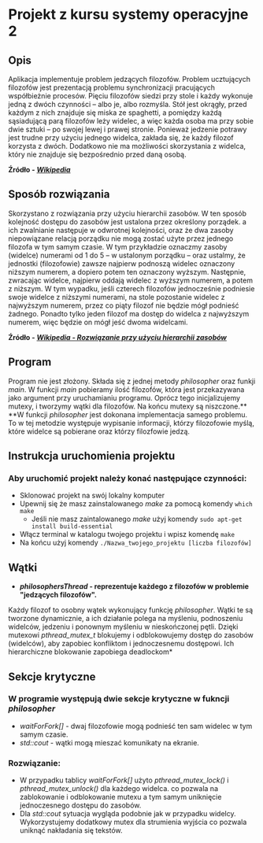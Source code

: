 # Projekt z kursu systemy operacyjne 2
## Opis
Aplikacja implementuje problem jedzących filozofów.
Problem ucztujących filozofów jest prezentacją problemu synchronizacji pracujących współbieżnie procesów.
Pięciu filozofów siedzi przy stole i każdy wykonuje jedną z dwóch czynności – albo je, albo rozmyśla. Stół 
jest okrągły, przed każdym z nich znajduje się miska ze spaghetti, a pomiędzy każdą sąsiadującą parą filozofów 
leży widelec, a więc każda osoba ma przy sobie dwie sztuki – po swojej lewej i prawej stronie. Ponieważ jedzenie 
potrawy jest trudne przy użyciu jednego widelca, zakłada się, że każdy filozof korzysta z dwóch. Dodatkowo nie ma 
możliwości skorzystania z widelca, który nie znajduje się bezpośrednio przed daną osobą.

**Źródło - *[Wikipedia](https://pl.wikipedia.org/wiki/Problem_ucztuj%C4%85cych_filozof%C3%B3w)***

## Sposób rozwiązania
Skorzystano z rozwiązania przy użyciu hierarchii zasobów.
W ten sposób kolejność dostępu do zasobów jest ustalona przez określony porządek. a ich zwalnianie następuje 
w odwrotnej kolejności, oraz że dwa zasoby niepowiązane relacją porządku nie mogą zostać użyte przez jednego 
filozofa w tym samym czasie.
 W tym przykładzie oznaczmy zasoby (widelce) numerami od 1 do 5 – w ustalonym porządku – oraz ustalmy, że 
jednostki (filozofowie) zawsze najpierw podnoszą widelec oznaczony niższym numerem, a dopiero potem ten 
oznaczony wyższym. Następnie, zwracając widelce, najpierw oddają widelec z wyższym numerem, a potem z niższym. 
W tym wypadku, jeśli czterech filozofów jednocześnie podniesie swoje widelce z niższymi numerami, na stole 
pozostanie widelec z najwyższym numerem, przez co piąty filozof nie będzie mógł podnieść żadnego. Ponadto tylko
jeden filozof ma dostęp do widelca z najwyższym numerem, więc będzie on mógł jeść dwoma widelcami.

**Źródło - *[Wikipedia - Rozwiązanie przy użyciu hierarchii zasobów](https://pl.wikipedia.org/wiki/Problem_ucztuj%C4%85cych_filozof%C3%B3w)***

## Program
Program nie jest złożony. Składa się z jednej metody *philosopher* oraz funkji *main*.
W funkcji *main* pobieramy ilość filozofów, która jest przekazywana jako argument przy uruchamianiu programu.
Oprócz tego inicjalizujemy mutexy, i tworzymy wątki dla filozofów. Na końcu mutexy są niszczone.**
**W funkcji *philosopher* jest dokonana implementacja samego problemu. To w tej metodzie występuje wypisanie 
informacji, którzy filozofowie myślą, które widelce są pobierane oraz którzy filozfowie jedzą.

## Instrukcja uruchomienia projektu
### Aby uruchomić projekt należy konać następujące czynności:

- Sklonować projekt na swój lokalny komputer  
- Upewnij się że masz zainstalowanego *make* za pomocą komendy `which make` 
    - Jeśli nie masz zaintalowanego *make* użyj komendy `sudo apt-get install build-essential`
- Włącz terminal w katalogu twojego projektu i wpisz komendę `make`
- Na końcu użyj komendy `./Nazwa_twojego_projektu [liczba filozofów]`

## Wątki
-  ***philosophersThread* - reprezentuje każdego z filozofów w problemie "jedzących filozofów".**

Każdy filozof to osobny wątek wykonujący funkcję *philosopher*.
Wątki te są tworzone dynamicznie, a ich działanie polega na myśleniu, 
podnoszeniu widelców, jedzeniu i ponownym myśleniu w nieskończonej pętli. Dzięki mutexowi *pthread_mutex_t*
blokujemy i odblokowujemy dostęp do zasobów (widelców), aby zapobiec konfliktom i jednoczesnemu dostępowi.
Ich hierarchiczne blokowanie zapobiega deadlockom*

## Sekcje krytyczne
### W programie występują dwie sekcje krytyczne w fukncji *philosopher*
-  *waitForFork[]* - dwaj filozofowie mogą podnieść ten sam widelec w tym samym czasie.
-  *std::cout* - wątki mogą mieszać komunikaty na ekranie.
### Rozwiązanie:
- W przypadku tablicy *waitForFork[]* użyto *pthread_mutex_lock()* i *pthread_mutex_unlock()* dla każdego widelca.
co pozwala na zablokowanie i odblokowanie mutexu a tym samym uniknięcie jednoczesnego dostępu do zasobów.
- Dla *std::cout* sytuacja wygląda podobnie jak w przypadku widelcy. Wykorzystujemy dodatkowy mutex dla strumienia
wyjścia co pozwala uniknąć nakładania się tekstów.
